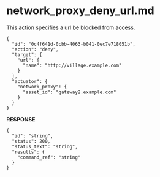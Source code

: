 
# network_proxy_deny_url.md

This action specifies a url be blocked from access.

```
{
  "id": "0c4f641d-0cbb-4063-b041-0ec7e718051b",
  "action": "deny",
  "target": {
    "url": {
      "name": "http://village.example.com"
    }
  },
  "actuator": {
    "network_proxy": {
      "asset_id": "gateway2.example.com"
    }
  }
}
```

**RESPONSE**

```
{
  "id": "string",
  "status": 200,
  "status_text": "string",
  "results": {
    "command_ref": "string"
  }
}
```